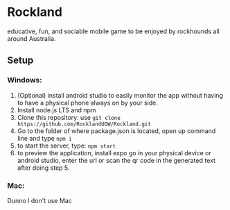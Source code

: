 # Rockland
educative, fun, and sociable mobile game to be enjoyed by rockhounds all around Australia.

## Setup
### Windows:
1. (Optional) install android studio to easily monitor the app without having to have a physical phone always on by your side.
2. Install node.js LTS and npm
3. Clone this repository: use ```git clone https://github.com/RocklandUOW/Rockland.git```
4. Go to the folder of where package.json is located, open up command line and type ```npm i```
5. to start the server, type: ```npm start```
6. to preview the application, install expo go in your physical device or android studio, enter the url or scan the qr code in the generated text after doing step 5.

### Mac:
Dunno I don't use Mac
